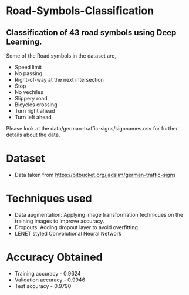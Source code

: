 # Road-Symbols-Classification
## Classification of 43 road symbols using Deep Learning.
Some of the Road symbols in the dataset are,
  * Speed limit
  * No passing
  * Right-of-way at the next intersection
  * Stop
  * No vechiles
  * Slippery road
  * Bicycles crossing
  * Turn right ahead
  * Turn left ahead
  
Please look at the data/german-traffic-signs/signnames.csv for further details about the data.

# Dataset
* Data taken from https://bitbucket.org/jadslim/german-traffic-signs

# Techniques used
* Data augmentation: Applying image transformation techniques on the training images to improve accuracy.
* Dropouts: Adding dropout layer to avoid overfitting.
* LENET styled Convolutional Neural Network

# Accuracy Obtained
* Training accuracy - 0.9624 
* Validation accuracy - 0.9946 
* Test accuracy - 0.9790
